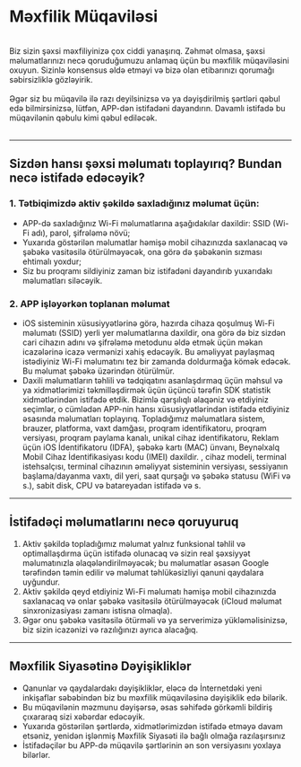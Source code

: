 # Məxfilik Müqaviləsi
<br>
Biz sizin şəxsi məxfiliyinizə çox ciddi yanaşırıq. Zəhmət olmasa, şəxsi məlumatlarınızı necə qoruduğumuzu anlamaq üçün bu məxfilik müqaviləsini oxuyun. Sizinlə konsensus əldə etməyi və bizə olan etibarınızı qorumağı səbirsizliklə gözləyirik.
<br><br>Əgər siz bu müqavilə ilə razı deyilsinizsə və ya dəyişdirilmiş şərtləri qəbul edə bilmirsinizsə, lütfən, APP-dən istifadəni dayandırın. Davamlı istifadə bu müqavilənin qəbulu kimi qəbul ediləcək.
<br><br>

***

## Sizdən hansı şəxsi məlumatı toplayırıq? Bundan necə istifadə edəcəyik?
### 1. Tətbiqimizdə aktiv şəkildə saxladığınız məlumat üçün:
   - APP-də saxladığınız Wi-Fi məlumatlarına aşağıdakılar daxildir: SSID (Wi-Fi adı), parol, şifrələmə növü;
   - Yuxarıda göstərilən məlumatlar həmişə mobil cihazınızda saxlanacaq və şəbəkə vasitəsilə ötürülməyəcək, ona görə də şəbəkənin sızması ehtimalı yoxdur;
   - Siz bu proqramı sildiyiniz zaman biz istifadəni dayandırıb yuxarıdakı məlumatları siləcəyik.


### 2. APP işləyərkən toplanan məlumat
   - iOS sisteminin xüsusiyyətlərinə görə, hazırda cihaza qoşulmuş Wi-Fi məlumatı (SSID) yerli yer məlumatlarına daxildir, ona görə də biz sizdən cari cihazın adını və şifrələmə metodunu əldə etmək üçün məkan icazələrinə icazə vermənizi xahiş edəcəyik. Bu əməliyyat paylaşmaq istədiyiniz Wi-Fi məlumatını tez bir zamanda doldurmağa kömək edəcək. Bu məlumat şəbəkə üzərindən ötürülmür.
   - Daxili məlumatların təhlili və tədqiqatını asanlaşdırmaq üçün məhsul və ya xidmətlərimizi təkmilləşdirmək üçün üçüncü tərəfin SDK statistik xidmətlərindən istifadə etdik. Bizimlə qarşılıqlı əlaqəniz və etdiyiniz seçimlər, o cümlədən APP-nin hansı xüsusiyyətlərindən istifadə etdiyiniz əsasında məlumatları toplayırıq. Topladığımız məlumatlara sistem, brauzer, platforma, vaxt damğası, proqram identifikatoru, proqram versiyası, proqram paylama kanalı, unikal cihaz identifikatoru, Reklam üçün iOS İdentifikatoru (IDFA), şəbəkə kartı (MAC) ünvanı, Beynəlxalq Mobil Cihaz İdentifikasiyası kodu (IMEI) daxildir. , cihaz modeli, terminal istehsalçısı, terminal cihazının əməliyyat sisteminin versiyası, sessiyanın başlama/dayanma vaxtı, dil yeri, saat qurşağı və şəbəkə statusu (WiFi və s.), sabit disk, CPU və batareyadan istifadə və s.

 

***
## İstifadəçi məlumatlarını necə qoruyuruq
   1. Aktiv şəkildə topladığımız məlumat yalnız funksional təhlil və optimallaşdırma üçün istifadə olunacaq və sizin real şəxsiyyət məlumatınızla əlaqələndirilməyəcək; bu məlumatlar əsasən Google tərəfindən təmin edilir və məlumat təhlükəsizliyi qanuni qaydalara uyğundur.
   2. Aktiv şəkildə qeyd etdiyiniz Wi-Fi məlumatı həmişə mobil cihazınızda saxlanacaq və onlar şəbəkə vasitəsilə ötürülməyəcək (iCloud məlumat sinxronizasiyası zamanı istisna olmaqla).
   3. Əgər onu şəbəkə vasitəsilə ötürməli və ya serverimizə yükləməlisinizsə, biz sizin icazənizi və razılığınızı ayrıca alacağıq.
***

## Məxfilik Siyasətinə Dəyişikliklər
   - Qanunlar və qaydalardakı dəyişikliklər, eləcə də İnternetdəki yeni inkişaflar səbəbindən biz bu məxfilik müqaviləsinə dəyişiklik edə bilərik.
   - Bu müqavilənin məzmunu dəyişərsə, əsas səhifədə görkəmli bildiriş çıxararaq sizi xəbərdar edəcəyik.
   - Yuxarıda göstərilən şərtlərdə, xidmətlərimizdən istifadə etməyə davam etsəniz, yenidən işlənmiş Məxfilik Siyasəti ilə bağlı olmağa razılaşırsınız
   - İstifadəçilər bu APP-də müqavilə şərtlərinin ən son versiyasını yoxlaya bilərlər.
